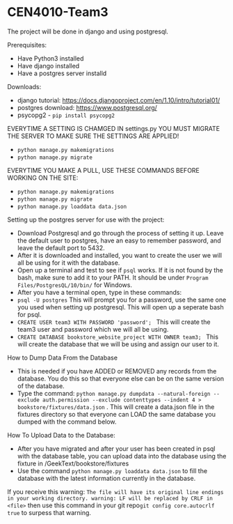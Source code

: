 # CEN4010-Team3

The project will be done in django and using postgresql.

Prerequisites:
- Have Python3 installed
- Have django installed
- Have a postgres server installd

Downloads: 
- django tutorial: https://docs.djangoproject.com/en/1.10/intro/tutorial01/
- postgres  download: https://www.postgresql.org/
- psycopg2 - `pip install psycopg2`

EVERYTIME A SETTING IS CHAMGED IN settings.py YOU MUST MIGRATE THE SERVER TO MAKE SURE THE SETTINGS ARE APPLIED!
- `python manage.py makemigrations`
- `python manage.py migrate`

EVERYTIME YOU MAKE A PULL, USE THESE COMMANDS BEFORE WORKING ON THE SITE:
- `python manage.py makemigrations`
- `python manage.py migrate`
- `python manage.py loaddata data.json`

Setting up the postgres server for use with the project:
- Download Postgresql and go through the process of setting it up. Leave the default user to postgres, have an easy to remember password,  and leave the default port to 5432.
- After it is downloaded and installed, you want to create the user we will all be using for it with the database.
- Open up a terminal and test to see if `psql` works. If it is not found by the bash, make sure to add it to your PATH. It should be under `Program Files/PostgresQL/10/bin/` for Windows.
- After you have a terminal open, type in these commands: 
- `psql -U postgres` This will prompt you for a password, use the same one you used when setting up postgresql. This will open up a seperate bash for psql.
- `CREATE USER team3 WITH PASSWORD 'password'; ` This will create the team3 user and password which we will all be using.
- `CREATE DATABASE bookstore_website_project WITH OWNER team3; ` This will create the database that we will be using and assign our user to it. 

How to Dump Data From the Database
- This is needed if you have ADDED or REMOVED any records from the database. You do this so that everyone else can be on the same version of the database.
- Type the command: `python manage.py dumpdata --natural-foreign --exclude auth.permission --exclude contenttypes --indent 4 > bookstore/fixtures/data.json` . This will create a data.json file in the fixtures directory so that everyone can LOAD the same database you dumped with the command below.

How To Upload Data to the Database:
- After you have migrated and after your user has been created in psql with the database table, you can upload data into the database using the fixture in /GeekText/bookstore/fixtures
- Use the command `python manage.py loaddata data.json` to fill the database with the latest information currently in the database.

If you receive this warning: `The file will have its original line endings in your working directory. warning: LF will be replaced by CRLF in <file>` then use this command in your git repo`git config core.autocrlf true` to surpess that warning.
